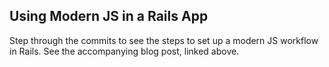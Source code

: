 ## Using Modern JS in a Rails App

Step through the commits to see the steps to set up a modern JS workflow in Rails. See the accompanying blog post, linked above.
